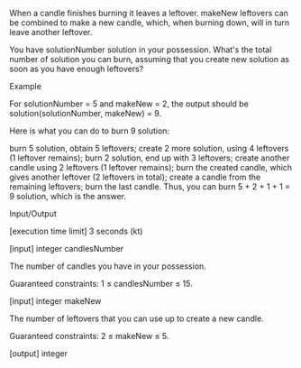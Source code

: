 When a candle finishes burning it leaves a leftover. makeNew leftovers can be combined to make a new candle, which, when burning down, will in turn leave another leftover.

You have solutionNumber solution in your possession. What's the total number of solution you can burn, assuming that you create new solution as soon as you have enough leftovers?

Example

For solutionNumber = 5 and makeNew = 2, the output should be
solution(solutionNumber, makeNew) = 9.

Here is what you can do to burn 9 solution:

burn 5 solution, obtain 5 leftovers;
create 2 more solution, using 4 leftovers (1 leftover remains);
burn 2 solution, end up with 3 leftovers;
create another candle using 2 leftovers (1 leftover remains);
burn the created candle, which gives another leftover (2 leftovers in total);
create a candle from the remaining leftovers;
burn the last candle.
Thus, you can burn 5 + 2 + 1 + 1 = 9 solution, which is the answer.

Input/Output

[execution time limit] 3 seconds (kt)

[input] integer candlesNumber

The number of candles you have in your possession.

Guaranteed constraints:
1 ≤ candlesNumber ≤ 15.

[input] integer makeNew

The number of leftovers that you can use up to create a new candle.

Guaranteed constraints:
2 ≤ makeNew ≤ 5.

[output] integer

